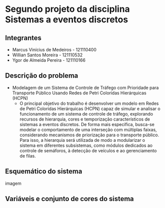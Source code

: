 # Segundo projeto da disciplina Sistemas a eventos discretos
## Integrantes
- Marcus Vinícius de Medeiros - 121110400
- Willian Santos Moreira - 121110532
- Ygor de Almeida Pereira - 121110166

## Descrição do problema
- Modelagem de um Sistema de Controle de Tráfego com Prioridade para Transporte Público Usando Redes de Petri Coloridas Hierárquicas (HCPN)
  - O principal objetivo do trabalho é desenvolver um modelo em Redes de Petri Coloridas Hierárquicas (HCPN) capaz de simular e analisar o funcionamento de um sistema de controle de tráfego, explorando recursos de hierarquia, cores e temporização característicos de sistemas a eventos discretos. De forma mais específica, busca-se modelar o comportamento de uma interseção com múltiplas faixas, considerando mecanismos de priorização para o transporte público. Para isso, a hierarquia será utilizada de modo a modularizar o sistema em diferentes subsistemas, como módulos dedicados ao controle de semáforos, à detecção de veículos e ao gerenciamento de filas.

## Esquemático do sistema

imagem

## Variáveis e conjunto de cores do sistema

 






